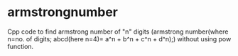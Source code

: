 # armstrongnumber
Cpp code to find armstrong number of "n" digits (armstrong number(where n=no. of digits; abcd(here n=4)= a^n + b^n + c^n + d^n);) without using pow function.

